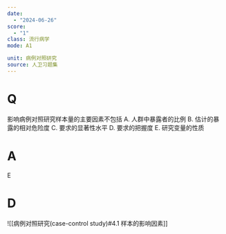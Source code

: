 ```yaml
---
date:
  - "2024-06-26"
score:
  - "1"
class: 流行病学
mode: A1

unit: 病例对照研究
source: 人卫习题集
---
```



# Q
影响病例对照研究样本量的主要因素不包括
A. 人群中暴露者的比例 
B. 估计的暴露的相对危险度
C. 要求的显著性水平 
D. 要求的把握度
E. 研究变量的性质

# A

E


# D
![[病例对照研究(case-control study)#4.1 样本的影响因素]]